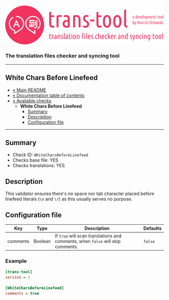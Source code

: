 ![trans-tool logo](../../artwork/trans-tool-logo.png)

### The translation files checker and syncing tool ###

---

## White Chars Before Linefeed ##

* [« Main README](../../README.md)
* [« Documentation table of contents](../README.md)
* [« Available checks](README.md)
  * **White Chars Before Linefeed**
    * [Summary](#summary)
    * [Description](#description)
    * [Configuration file](#configuration-file)

---

## Summary ##

* Check ID: `WhiteCharsBeforeLinefeed`
* Checks base file: YES
* Checks translations: YES

## Description ##

This validator ensures there's no space nor tab character placed before linefeed literals (`\n` and `\r`)
as this usually serves no purpose.

## Configuration file ##

| Key      | Type      | Description | Defaults |
|----------|-----------|-------------|----------|
| comments | Boolean   | If `true` will scan translations and comments, when `false` will skip comments. | `false` |

### Example ###

```ini
[trans-tool]
version = 1

[WhiteCharsBeforeLinefeed]
comments = true
```
